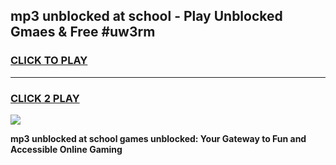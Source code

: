 
## mp3 unblocked at school - Play Unblocked Gmaes & Free #uw3rm
<h3>
<a href="https://news.freeplayer.one?title=mp3_unblocked_at_school&ref=26F">CLICK TO PLAY</a></h3>
<hr>

<h3>
<a href="https://news.freeplayer.one?title=mp3_unblocked_at_school&ref=26F">CLICK 2 PLAY</a>
  
</h3>

<a href="https://news.freeplayer.one?title=mp3_unblocked_at_school&ref=26F/"><img src="https://clearcache.store/games.png"></a>


**mp3 unblocked at school games unblocked: Your Gateway to Fun and Accessible Online Gaming**
